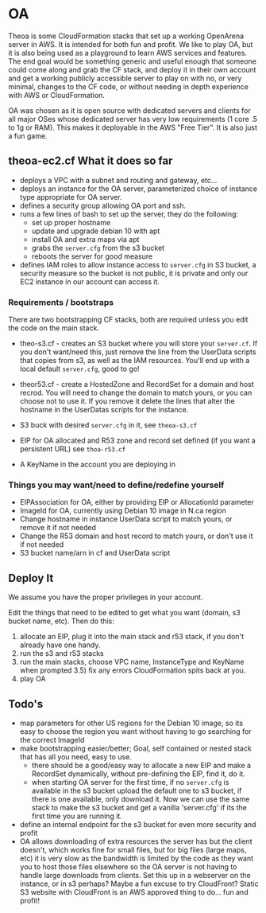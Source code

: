 # OA

Theoa is some CloudFormation stacks that set up a working OpenArena server in AWS.  It is intended for both fun and profit. We like to play OA, but it is also being used as a playground to learn AWS services and features.  The end goal would be something generic and useful enough that someone could come along and grab the CF stack, and deploy it in their own account and get a working publicly accessible server to play on with no, or very minimal, changes to the CF code, or without needing in depth experience with AWS or CloudFormation. 

OA was chosen as it is open source with dedicated servers and clients for all major OSes whose dedicated server has very low requirements (1 core .5 to 1g or RAM).  This makes it deployable in the AWS "Free Tier". It is also just a fun game.

## theoa-ec2.cf What it does so far
* deploys a VPC with a subnet and routing and gateway, etc...
* deploys an instance for the OA server, parameterized choice of instance type appropriate for OA server.
* defines a security group allowing OA port and ssh.
* runs a few lines of bash to set up the server, they do the following:
  * set up proper hostname
  * update and upgrade debian 10 with apt
  * install OA and extra maps via apt
  * grabs the `server.cfg` from the s3 bucket
  * reboots the server for good measure
* defines IAM roles to allow instance access to `server.cfg` in S3 bucket, a security measure so the bucket is not public, it is private and only our EC2 instance in our account can access it.

### Requirements / bootstraps

There are two bootstrapping CF stacks, both are required unless you edit the code on the main stack.
* theo-s3.cf - creates an S3 bucket where you will store your `server.cf`. If you don't want/need this, just remove the line from the UserData scripts that copies from s3, as well as the IAM resources. You'll end up with a local default `server.cfg`, good to go!
* theor53.cf - create a HostedZone and RecordSet for a domain and host recrod. You will need to change the domain to match yours, or you can choose not to use it. If you remove it delete the lines that alter the hostname in the UserDatas scripts for the instance.

* S3 buck with desired `server.cfg` in it, see `theoa-s3.cf`
* EIP for OA allocated and R53 zone and record set defined (if you want a persistent URL) see `thoa-r53.cf`
* A KeyName in the account you are deploying in

### Things you may want/need to define/redefine yourself
* EIPAssociation for OA, either by providing EIP or AllocationId parameter
* ImageId for OA, currently using Debian 10 image in N.ca region
* Change hostname in instance UserData script to match yours, or remove it if not needed
* Change the R53 domain and host record to match yours, or don't use it if not needed
* S3 bucket name/arn in cf and UserData script

## Deploy It

We assume you have the proper privileges in your account.

Edit the things that need to be edited to get what you want (domain, s3 bucket name, etc). Then do this:

1) allocate an EIP, plug it into the main stack and r53 stack, if you don't already have one handy.
2) run the s3 and r53 stacks
3) run the main stacks, choose VPC name, InstanceType and KeyName when prompted
3.5) fix any errors CloudFormation spits back at you.
4) play OA


## Todo's
* map parameters for other US regions for the Debian 10 image, so its easy to choose the region you want without having to go searching for the correct ImageId
* make bootstrapping easier/better; Goal, self contained or nested stack that has all you need, easy to use.
  * there should be a good/easy way to allocate a new EIP and make a RecordSet dynamically, without pre-defining the EIP, find it, do it.
  * when starting OA server for the first time, if no `server.cfg` is available in the s3 bucket upload the default one to s3 bucket, if there is one available, only download it. Now we can use the same stack to make the s3 bucket and get a vanilla 'server.cfg' if its the first time you are running it.
* define an internal endpoint for the s3 bucket for even more security and profit
* OA allows downloading of extra resources the server has but the client doesn't, which works fine for small files, but for big files (large maps, etc) it is very slow as the bandwidth is limited by the code as they want you to host those files elsewhere so the OA server is not having to handle large downloads from clients. Set this up in a webserver on the instance, or in s3 perhaps? Maybe a fun excuse to try CloudFront? Static S3 website with CloudFront is an AWS approved thing to do... fun and profit!
